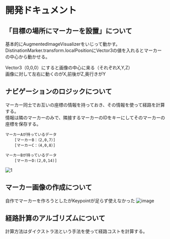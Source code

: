 # 開発ドキュメント

## 「目標の場所にマーカーを設置」について

基本的にAugmentedImageVisualizerをいじって動かす。  
DistinationMarker.transform.localPositionにVector3の値を入れるとマーカーの中心から動かせる。  

Vector3（0,0,0）にすると画像の中心に来る（それぞれX,Y,Z）  
画像に対して左右に動くのがX,前後がZ,奥行きがY  

## ナビゲーションのロジックについて
マーカー同士でお互いの座標の情報を持っておき、その情報を使って経路を計算する。  
情報は隣のマーカーのみで、隣接するマーカーのIDをキーにしてそのマーカーの座標を保存する。  

```
マーカーAが持っているデータ  
    [マーカーB：（2,0,7）]  
    [マーカーC：（4,0,8）]  
   
マーカーBが持っているデータ  
    [マーカーD:(2,0,14)]  
```
 ![1](https://user-images.githubusercontent.com/40162639/98762476-0d40ce80-241b-11eb-8376-c5cc6b8ef862.png)  
 
 ## マーカー画像の作成について
 自作でマーカーを作ろうとしたがKeypointが足らず使えなかった
 ![image](https://user-images.githubusercontent.com/40162639/100169152-1bf0b080-2f06-11eb-8362-4b8849582869.png)
 
 ## 経路計算のアルゴリズムについて
 計算方法はダイクストラ法という手法を使って経路コストを計算する。
 
 
 
